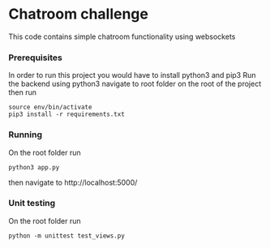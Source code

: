 # Chatroom challenge

This code contains simple chatroom functionality using websockets

### Prerequisites

In order to run this project you would have to install python3 and pip3
Run the backend using python3
navigate to root folder on the root of the project then run

```
source env/bin/activate
pip3 install -r requirements.txt
```


### Running

On the root folder run

```
python3 app.py
```
then navigate to http://localhost:5000/

### Unit testing

On the root folder run

```
python -m unittest test_views.py
```

